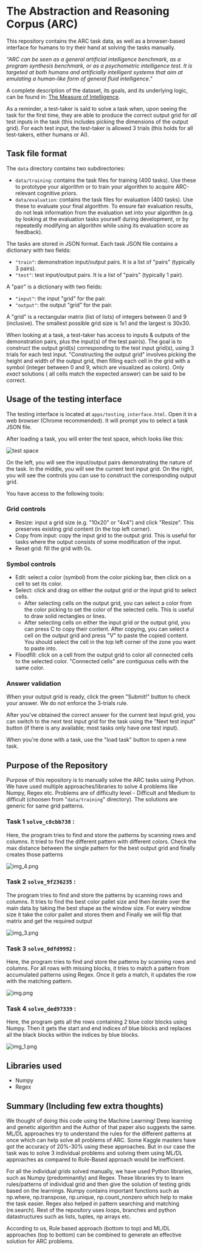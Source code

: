 # The Abstraction and Reasoning Corpus (ARC)

This repository contains the ARC task data, as well as a browser-based interface for humans to try their hand at solving
the tasks manually.

*"ARC can be seen as a general artificial intelligence benchmark, as a program synthesis benchmark, or as a psychometric
intelligence test. It is targeted at both humans and artificially intelligent systems that aim at emulating a human-like
form of general fluid intelligence."*

A complete description of the dataset, its goals, and its underlying logic, can be found
in: [The Measure of Intelligence](https://arxiv.org/abs/1911.01547).

As a reminder, a test-taker is said to solve a task when, upon seeing the task for the first time, they are able to
produce the correct output grid for *all* test inputs in the task (this includes picking the dimensions of the output
grid). For each test input, the test-taker is allowed 3 trials (this holds for all test-takers, either humans or AI).

## Task file format

The `data` directory contains two subdirectories:

- `data/training`: contains the task files for training (400 tasks). Use these to prototype your algorithm or to train
  your algorithm to acquire ARC-relevant cognitive priors.
- `data/evaluation`: contains the task files for evaluation (400 tasks). Use these to evaluate your final algorithm. To
  ensure fair evaluation results, do not leak information from the evaluation set into your algorithm (e.g. by looking
  at the evaluation tasks yourself during development, or by repeatedly modifying an algorithm while using its
  evaluation score as feedback).

The tasks are stored in JSON format. Each task JSON file contains a dictionary with two fields:

- `"train"`: demonstration input/output pairs. It is a list of "pairs" (typically 3 pairs).
- `"test"`: test input/output pairs. It is a list of "pairs" (typically 1 pair).

A "pair" is a dictionary with two fields:

- `"input"`: the input "grid" for the pair.
- `"output"`: the output "grid" for the pair.

A "grid" is a rectangular matrix (list of lists) of integers between 0 and 9 (inclusive). The smallest possible grid
size is 1x1 and the largest is 30x30.

When looking at a task, a test-taker has access to inputs & outputs of the demonstration pairs, plus the input(s) of the
test pair(s). The goal is to construct the output grid(s) corresponding to the test input grid(s), using 3 trials for
each test input. "Constructing the output grid" involves picking the height and width of the output grid, then filling
each cell in the grid with a symbol (integer between 0 and 9, which are visualized as colors). Only *exact* solutions (
all cells match the expected answer) can be said to be correct.

## Usage of the testing interface

The testing interface is located at `apps/testing_interface.html`. Open it in a web browser (Chrome recommended). It
will prompt you to select a task JSON file.

After loading a task, you will enter the test space, which looks like this:

![test space](https://arc-benchmark.s3.amazonaws.com/figs/arc_test_space.png)

On the left, you will see the input/output pairs demonstrating the nature of the task. In the middle, you will see the
current test input grid. On the right, you will see the controls you can use to construct the corresponding output grid.

You have access to the following tools:

### Grid controls

- Resize: input a grid size (e.g. "10x20" or "4x4") and click "Resize". This preserves existing grid content (in the top
  left corner).
- Copy from input: copy the input grid to the output grid. This is useful for tasks where the output consists of some
  modification of the input.
- Reset grid: fill the grid with 0s.

### Symbol controls

- Edit: select a color (symbol) from the color picking bar, then click on a cell to set its color.
- Select: click and drag on either the output grid or the input grid to select cells.
    - After selecting cells on the output grid, you can select a color from the color picking to set the color of the
      selected cells. This is useful to draw solid rectangles or lines.
    - After selecting cells on either the input grid or the output grid, you can press C to copy their content. After
      copying, you can select a cell on the output grid and press "V" to paste the copied content. You should select the
      cell in the top left corner of the zone you want to paste into.
- Floodfill: click on a cell from the output grid to color all connected cells to the selected color. "Connected cells"
  are contiguous cells with the same color.

### Answer validation

When your output grid is ready, click the green "Submit!" button to check your answer. We do not enforce the 3-trials
rule.

After you've obtained the correct answer for the current test input grid, you can switch to the next test input grid for
the task using the "Next test input" button (if there is any available; most tasks only have one test input).

When you're done with a task, use the "load task" button to open a new task.

## Purpose of the Repository

Purpose of this repository is to manually solve the ARC tasks using Python. We have used multiple approaches/libraries
to solve 4 problems like Numpy, Regex etc. Problems are of difficulty level - Difficult and Medium to difficult (choosen
from "`data/training`" directory). The solutions are generic for same grid patterns.

### Task 1 `solve_c8cbb738` :

Here, the program tries to find and store the patterns by scanning rows and columns. It tried to find the different
pattern with different colors. Check the max distance between the single pattern for the best output grid 
and finally creates those patterns

![img_4.png](img_4.png)

### Task 2 `solve_9f236235` :

The program tries to find and store the patterns by scanning rows and columns.
It tries to find the best color pallet size and then iterate over the main data by taking the best shape as the window 
size. For every window size it take the color pallet and stores them and Finally 
we will flip that matrix and get the required output

![img_3.png](img_3.png)

### Task 3 `solve_0dfd9992` :

Here, the program tries to find and store the patterns by scanning rows and columns. For all rows with missing blocks,
it tries to match a pattern from accumulated patterns using Regex. Once it gets a match, it updates the row with the
matching pattern.

![img.png](img.png)

### Task 4 `solve_ded97339` :

Here, the program gets all the rows containing 2 blue color blocks using Numpy. Then it gets the start and end indices
of blue blocks and replaces all the black blocks within the indices by blue blocks.

![img_1.png](img_1.png)

## Libraries used

- Numpy
- Regex

## Summary (Including few extra thoughts) 

We thought of doing this code using the Machine Learning/ Deep learning and genetic algorithm and the Author 
of that paper also suggests the same. ML/DL approaches try to understand the rules for the different patterns 
at once which can help solve all problems of ARC. Some Kaggle masters have got the accuracy of 20%-30% using 
these approaches. But in our case the task was to solve 3 individual problems and solving them using ML/DL 
approaches as compared to Rule-Based approach would be inefficient. 

For all the individual grids solved manually, we have used Python libraries, such as Numpy (predominantly) and Regex. 
These libraries try to learn rules/patterns of individual grid and then give the solution of testing grids based 
on the learnings. Numpy contains important functions such as np.where, np.transpose, np.unique, np.count_nonzero which help
to make the task easier. Regex also helped in pattern searching and matching (re.search). Rest of the repository uses 
loops, branches and python datastructures such as lists, tuples, np arrays etc.

According to us, Rule based approach (bottom to top) and ML/DL approaches (top to bottom) can be combined to generate
an effective solution for ARC problems.